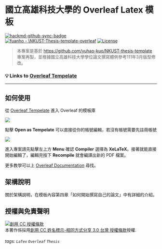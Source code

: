 國立高雄科技大學的 Overleaf Latex 模板
===


[![hackmd-github-sync-badge](https://hackmd.io/YvbffQteQ3WJQWuqZyrGYw/badge)](https://hackmd.io/YvbffQteQ3WJQWuqZyrGYw)
[![fuanho - \NKUST-Thesis-template-overleaf](https://img.shields.io/static/v1?label=&message=NKUST-Thesis-template-overleaf&color=gray&logo=github)](https://github.com/fuanho/NKUST-Thesis-template-overleaf)
[![License](https://img.shields.io/badge/License-CC_BY--SA_3.0_TW-blue)](http://creativecommons.org/licenses/by-sa/3.0/tw/ "創用 CC 姓名標示-相同方式分享 3.0 台灣 授權條款")

> 本專案是基於 https://github.com/yuhao-kuo/NKUST-thesis-template 專案再製，並根據國立高雄科技大學學位論文撰寫體例參考111年3月版型修改。


### :bulb: **Links to [Overleaf Tempelate](https://www.overleaf.com/latex/templates/nkust-thesis-overleaf/qwdpqjqnztsp)**

---

如何使用
---

從 [Overleaf Tempelate](https://www.overleaf.com/latex/templates/nkust-thesis-overleaf/qwdpqjqnztsp) 進入 Overleaf 的模板庫

![](https://i.imgur.com/bqnxKdn.png)

點擊 **Open as Tempelate** 可以直接從你的帳號編輯，若沒有帳號需要先註冊帳號

![](https://i.imgur.com/VM5gWse.png)


進入專案請先點擊左上方 **Menu** 確認 **Compiler** 選擇為 **XeLaTeX**。接著就能直接開始編輯了，編輯完按下 **Recompile** 就會編譯出新的 PDF 檔案。

更多教學可以上 [Overleaf Documentation](https://www.overleaf.com/learn) 尋找。


架構說明
---

關於架構說明，在模板內容第四章「如何開始撰寫自己的論文」中有詳細的介紹。

授權與免責聲明
---

<a rel="license" href="http://creativecommons.org/licenses/by-sa/3.0/tw/"><img alt="創用 CC 授權條款" style="border-width:0" src="https://i.creativecommons.org/l/by-sa/3.0/tw/88x31.png" /></a><br />本著作係採用<a rel="license" href="http://creativecommons.org/licenses/by-sa/3.0/tw/">創用 CC 姓名標示-相同方式分享 3.0 台灣 授權條款</a>授權.

###### tags: `LaTex` `Overleaf` `Thesis`
